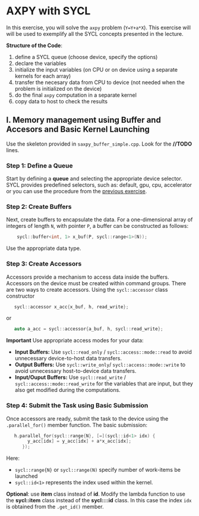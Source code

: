 # AXPY with SYCL

In this exercise, you will solve the `axpy` problem (`Y=Y+a*X`). This exercise will will be used to exemplify all the SYCL concepts presented in the lecture.


**Structure of the Code**:
  1. define a SYCL  queue (choose device, specify the options)
  1. declare  the variables
  1. initialize the input variables (on CPU or on device using a separate kernels for each array)
  1. transfer the necesary data from CPU to device (not needed when the problem is initialized on the device)
  1. do the final `axpy` computation in a separate kernel 
  1. copy data to host to check the results

## I. Memory management using Buffer and Accesors and Basic Kernel Launching

Use the skeleton provided in `saxpy_buffer_simple.cpp`. Look for the **//TODO** lines.

### Step 1: Define a Queue
Start by defining a **queue**  and selecting the appropriate device selector. SYCL provides predefined selectors, such as: default, gpu, cpu, accelerator or you can use the procedure from the [previous exercise](../01-info/enumerate_device.cpp).



### Step 2: Create Buffers
Next, create buffers to encapsulate the data. For a one-dimensional array of integers of length `N`, with pointer `P`, a buffer can be constructed as follows:

```cpp
    sycl::buffer<int, 1> x_buf(P, sycl::range<1>(N));
```
Use the appropriate data type. 


### Step 3: Create Accessors
Accessors provide a mechanism to access data inside the buffers. Accessors on the device must be created within command groups. There are two ways to create accessors. Using the `sycl::accessor` class constructor

```cpp
   sycl::accessor x_acc{x_buf, h, read_write};
```
or  
```cpp
   auto a_acc = sycl::accessor{a_buf, h, sycl::read_write};
```
**Important**  Use appropriate access modes for your data:
 - **Input Buffers:** Use `sycl::read_only` / `sycl::access::mode::read` to avoid unnecessary device-to-host data transfers.
 - **Output Buffers:** Use `sycl::write_only`/ `sycl::access::mode::write` to avoid unnecessary host-to-device data transfers.
 - **Input/Ouput Buffers:** Use `sycl::read_write` / `sycl::access::mode::read_write` for the variables that are input, but they also get modified during the computations.


### Step 4: Submit the Task using Basic Submission
Once accessors are ready, submit the task to the device using the `.parallel_for()` member function. The basic submission:

```cpp
   h.parallel_for(sycl::range{N}, [=](sycl::id<1> idx) {
        y_acc[idx] = y_acc[idx] + a*x_acc[idx];
      });
```  
Here: 
 - `sycl::range{N}` or `sycl::range(N)` specify number of work-items be launched 
 - `sycl::id<1>` represents the index used within the kernel.

**Optional**: use **item** class instead of **id**. Modify the lambda function to use the  **sycl::item** class instead of the **sycl::::id** class. In this case the index `idx` is obtained from the `.get_id()` member.

